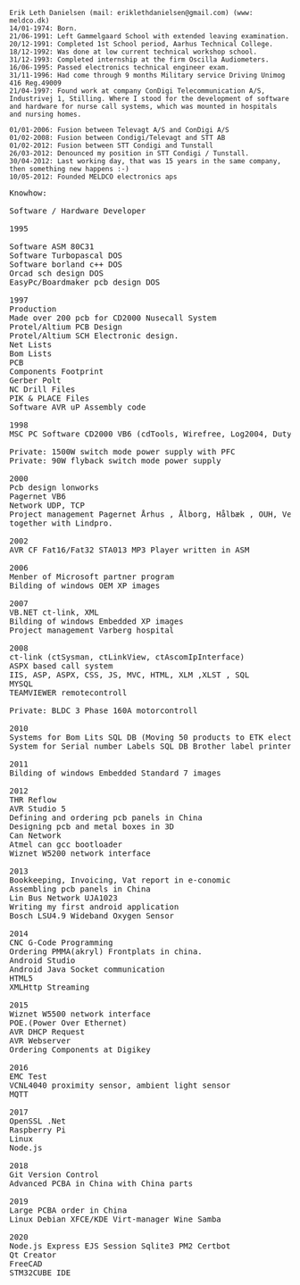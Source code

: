 
    Erik Leth Danielsen (mail: eriklethdanielsen@gmail.com) (www: meldco.dk)
    14/01-1974: Born.
    21/06-1991: Left Gammelgaard School with extended leaving examination.
    20/12-1991: Completed 1st School period, Aarhus Technical College.
    18/12-1992: Was done at low current technical workshop school.
    31/12-1993: Completed internship at the firm Oscilla Audiometers.
    16/06-1995: Passed electronics technical engineer exam.
    31/11-1996: Had come through 9 months Military service Driving Unimog 416 Reg.49009
    21/04-1997: Found work at company ConDigi Telecommunication A/S, Industrivej 1, Stilling. Where I stood for the development of software and hardware for nurse call systems, which was mounted in hospitals and nursing homes.

    01/01-2006: Fusion between Televagt A/S and ConDigi A/S
    01/02-2008: Fusion between Condigi/Televagt and STT AB
    01/02-2012: Fusion between STT Condigi and Tunstall
    26/03-2012: Denounced my position in STT Condigi / Tunstall.
    30/04-2012: Last working day, that was 15 years in the same company, then something new happens :-)
    10/05-2012: Founded MELDCO electronics aps
    
<pre>
Knowhow:
    
Software / Hardware Developer

1995<br/>
Software ASM 80C31
Software Turbopascal DOS
Software borland c++ DOS
Orcad sch design DOS
EasyPc/Boardmaker pcb design DOS

1997
Production
Made over 200 pcb for CD2000 Nusecall System
Protel/Altium PCB Design
Protel/Altium SCH Electronic design.
Net Lists
Bom Lists
PCB
Components Footprint
Gerber Polt
NC Drill Files
PIK & PLACE Files
Software AVR uP Assembly code

1998
MSC PC Software CD2000 VB6 (cdTools, Wirefree, Log2004, Dutysw, Pagernet, MSC Production software)

Private: 1500W switch mode power supply with PFC
Private: 90W flyback switch mode power supply

2000
Pcb design lonworks
Pagernet VB6
Network UDP, TCP
Project management Pagernet Århus , Ålborg, Hålbæk , OUH, Vejle, Holstebro, Svendborg hospitals.
together with Lindpro.

2002
AVR CF Fat16/Fat32 STA013 MP3 Player written in ASM

2006
Menber of Microsoft partner program
Bilding of windows OEM XP images

2007
VB.NET ct-link, XML
Bilding of windows Embedded XP images
Project management Varberg hospital

2008
ct-link (ctSysman, ctLinkView, ctAscomIpInterface)
ASPX based call system
IIS, ASP, ASPX, CSS, JS, MVC, HTML, XLM ,XLST , SQL
MYSQL
TEAMVIEWER remotecontroll

Private: BLDC 3 Phase 160A motorcontroll

2010
Systems for Bom Lits SQL DB (Moving 50 products to ETK electronics)
System for Serial number Labels SQL DB Brother label printer

2011
Bilding of windows Embedded Standard 7 images

2012
THR Reflow
AVR Studio 5
Defining and ordering pcb panels in China
Designing pcb and metal boxes in 3D
Can Network
Atmel can gcc bootloader
Wiznet W5200 network interface

2013
Bookkeeping, Invoicing, Vat report in e-conomic
Assembling pcb panels in China
Lin Bus Network UJA1023
Writing my first android application
Bosch LSU4.9 Wideband Oxygen Sensor

2014
CNC G-Code Programming
Ordering PMMA(akryl) Frontplats in china.
Android Studio
Android Java Socket communication
HTML5
XMLHttp Streaming

2015
Wiznet W5500 network interface
POE.(Power Over Ethernet)
AVR DHCP Request
AVR Webserver
Ordering Components at Digikey

2016
EMC Test
VCNL4040 proximity sensor, ambient light sensor
MQTT

2017
OpenSSL .Net
Raspberry Pi
Linux
Node.js

2018
Git Version Control
Advanced PCBA in China with China parts

2019
Large PCBA order in China
Linux Debian XFCE/KDE Virt-manager Wine Samba

2020
Node.js Express EJS Session Sqlite3 PM2 Certbot
Qt Creator
FreeCAD
STM32CUBE IDE 
</pre>
